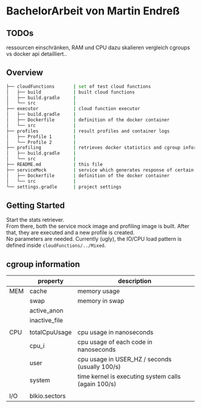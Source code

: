 # BachelorArbeit von Martin Endreß

## TODOs

ressourcen einschränken, RAM und CPU dazu skalieren
vergleich cgroups vs docker api detailliert..

## Overview

```bash
├── cloudFunctions       | set of test cloud functions
│   ├── build            | built cloud functions 
│   ├── build.gradle     | 
│   └── src              | 
├── executor             | cloud function executor
│   ├── build.gradle     | 
│   ├── Dockerfile       | definition of the docker container
│   └── src              | 
├── profiles             | result profiles and container logs
│   ├── Profile 1        |
│   └── Profile 2        | 
├── profiling            | retrieves docker statistics and cgroup information from running containers
│   ├── build.gradle     | 
│   └── src              | 
├── README.md            | this file
├── serviceMock          | service which generates response of certain size after a delay /api/getResponse?size=[size]&delay=[delay]
│   ├── Dockerfile       | definition of the docker container
│   └── src              | 
└── settings.gradle      | project settings
```

## Getting Started

Start the stats retriever.  
From there, both the service mock image and profiling image is built. After that, they are executed and a new profile is created.  
No parameters are needed. Currently (ugly), the IO/CPU load pattern is defined inside `cloudFunctions/../Mixed`.

## cgroup information

|   | property | description |
|---|---|---|
|MEM| cache | memory usage |
|   | swap | memory in swap |
|   | active_anon |   |
|   | inactive_file |   |
|   |   |   |
|CPU| totalCpuUsage | cpu usage in nanoseconds |
|   | cpu_i | cpu usage of each code in nanoseconds |
|   | user | cpu usage in USER_HZ / seconds (usually 100/s) |
|   | system | time kernel is executing system calls (again 100/s) |
|   |  |  |
|I/O| blkio.sectors |  |
